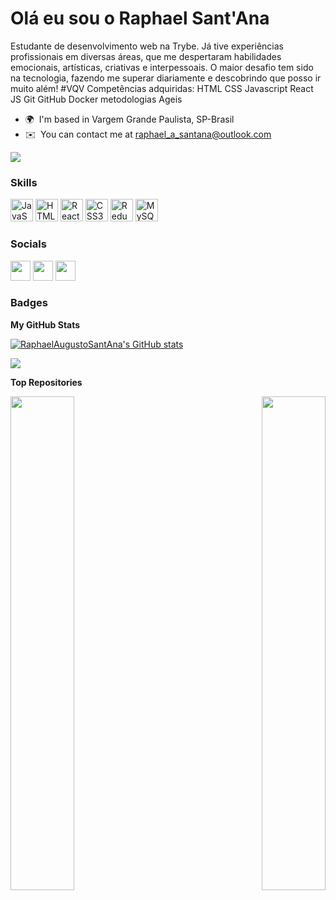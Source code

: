 Olá eu sou o Raphael Sant'Ana
=================================

Estudante de desenvolvimento web na Trybe. Já tive experiências profissionais em diversas áreas, que me despertaram habilidades emocionais, artísticas, criativas e interpessoais. O maior desafio tem sido na tecnologia, fazendo me superar diariamente e descobrindo que posso ir muito além! #VQV Competências adquiridas: HTML CSS Javascript React JS Git GitHub Docker metodologias Ageis

* 🌍  I'm based in Vargem Grande Paulista, SP-Brasil
* ✉️  You can contact me at [raphael\_a\_santana@outlook.com](mailto:raphael_a_santana@outlook.com)

<a href="https://www.github.com/RaphaelAugustoSantAna" target="_blank" rel="noreferrer"><img
src="https://img.shields.io/github/followers/RaphaelAugustoSantAna?logo=github&style=for-the-badge&color=84cc16&labelColor=1c1917" /></a>

### Skills


<p align="left">
<a href="https://developer.mozilla.org/en-US/docs/Web/JavaScript" target="_blank" rel="noreferrer"><img src="https://raw.githubusercontent.com/danielcranney/readme-generator/main/public/icons/skills/javascript-colored.svg" width="36" height="36" alt="JavaScript" /></a>
<a href="https://developer.mozilla.org/en-US/docs/Glossary/HTML5" target="_blank" rel="noreferrer"><img src="https://raw.githubusercontent.com/danielcranney/readme-generator/main/public/icons/skills/html5-colored.svg" width="36" height="36" alt="HTML5" /></a>
<a href="https://reactjs.org/" target="_blank" rel="noreferrer"><img src="https://raw.githubusercontent.com/danielcranney/readme-generator/main/public/icons/skills/react-colored.svg" width="36" height="36" alt="React" /></a>
<a href="https://www.w3.org/TR/CSS/#css" target="_blank" rel="noreferrer"><img src="https://raw.githubusercontent.com/danielcranney/readme-generator/main/public/icons/skills/css3-colored.svg" width="36" height="36" alt="CSS3" /></a>
<a href="https://redux.js.org/" target="_blank" rel="noreferrer"><img src="https://raw.githubusercontent.com/danielcranney/readme-generator/main/public/icons/skills/redux-colored.svg" width="36" height="36" alt="Redux" /></a>
<a href="https://www.mysql.com/" target="_blank" rel="noreferrer"><img src="https://raw.githubusercontent.com/danielcranney/readme-generator/main/public/icons/skills/mysql-colored.svg" width="36" height="36" alt="MySQL" /></a>
</p>


### Socials

<p align="left"> <a href="https://www.codepen.io/raphaelaugustosantana" target="_blank" rel="noreferrer"><img src="https://raw.githubusercontent.com/danielcranney/readme-generator/main/public/icons/socials/codepen.svg" width="32" height="32" /></a> <a href="https://www.github.com/RaphaelAugustoSantAna" target="_blank" rel="noreferrer"><img src="https://raw.githubusercontent.com/danielcranney/readme-generator/main/public/icons/socials/github.svg" width="32" height="32" /></a> <a href="https://www.linkedin.com/in/https://www.linkedin.com/in/raphael-sant-ana/
" target="_blank" rel="noreferrer"><img src="https://raw.githubusercontent.com/danielcranney/readme-generator/main/public/icons/socials/linkedin.svg" width="32" height="32" /></a></p>

### Badges

<b>My GitHub Stats</b>

<a href="http://www.github.com/RaphaelAugustoSantAna"><img src="https://github-readme-stats.vercel.app/api?username=RaphaelAugustoSantAna&show_icons=true&hide=&count_private=true&title_color=10b981&text_color=0891b2&icon_color=84cc16&bg_color=1c1917&hide_border=true&show_icons=true" alt="RaphaelAugustoSantAna's GitHub stats" /></a>

<a href="http://www.github.com/RaphaelAugustoSantAna"><img src="https://github-readme-streak-stats.herokuapp.com/?user=RaphaelAugustoSantAna&stroke=0891b2&background=1c1917&ring=10b981&fire=10b981&currStreakNum=0891b2&currStreakLabel=10b981&sideNums=0891b2&sideLabels=0891b2&dates=0891b2&hide_border=true" /></a>

<b>Top Repositories</b>

<div width="100%" align="center"><a href="https://github.com/RaphaelAugustoSantAna/calculadora-de-gorjetas" align="left"><img align="left" width="45%" src="https://github-readme-stats.vercel.app/api/pin/?username=RaphaelAugustoSantAna&repo=calculadora-de-gorjetas&title_color=10b981&text_color=0891b2&icon_color=84cc16&bg_color=1c1917&hide_border=true&locale=en" /></a><a href="https://github.com/RaphaelAugustoSantAna/trybe-exercicios" align="right"><img align="right" width="45%" src="https://github-readme-stats.vercel.app/api/pin/?username=RaphaelAugustoSantAna&repo=trybe-exercicios&title_color=10b981&text_color=0891b2&icon_color=84cc16&bg_color=1c1917&hide_border=true&locale=en" /></a></div><br /><br /><br /><br /><br /><br /><br />
